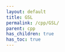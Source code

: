 ```yaml
---
layout: default
title: GSL
permalink: /cpp/GSL/
parent: cpp
has_children: true
has_toc: true
---
```

